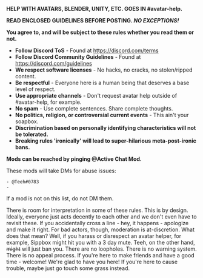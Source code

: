 __**HELP WITH AVATARS, BLENDER, UNITY, ETC. GOES IN #avatar-help.**__

__**READ ENCLOSED GUIDELINES BEFORE POSTING. *NO EXCEPTIONS!***__



__**You agree to, and will be subject to these rules whether you read them or not.**__
- **Follow Discord ToS** - Found at https://discord.com/terms
- **Follow Discord Community Guidelines** - Found at https://discord.com/guidelines
- **We respect software licenses** - No hacks, no cracks, no stolen/ripped content.
- **Be respectful** - Everyone here is a human being that deserves a base level of respect.
- **Use appropriate channels** - Don't request avatar help outside of #avatar-help, for example.
- **No spam** - Use complete sentences. Share complete thoughts.
- **No politics, religion, or controversial current events** - This ain't your soapbox.
- **Discrimination based on personally identifying characteristics will not be tolerated.**
- **Breaking rules 'ironically' will lead to super-hilarious meta-post-ironic bans.**



**Mods can be reached by pinging @Active Chat Mod.**

These mods will take DMs for abuse issues:

	- @Teeh#0783
	- 
If a mod is not on this list, do not DM them.



There is room for interpretation in some of these rules. This is by design. Ideally, everyone just acts decently to each other and we don't even have to revisit these. If you accidentally cross a line - hey, it happens - apologize and make it right. For bad actors, though, moderation is at-discretion. What does that mean? Well, if you harass or disrespect an avatar helper, for example, Sippbox might hit you with a 3 day mute. Teeh, on the other hand, ~~might~~ will just ban you.
There are no loopholes. There is no warning system. There is no appeal process.
If you're here to make friends and have a good time - welcome! We're glad to have you here!
If you're here to cause trouble, maybe just go touch some grass instead.
